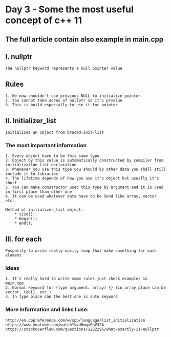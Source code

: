 # Day 3 - Some the most useful concept of c++ 11

## The full article contain also example in main.cpp

## I. nullptr
	The nullptr keyword represents a null pointer value

## Rules
	1. We now shouldn't use previous NULL to initialize pointer
	2. You cannot take adres of nullptr so it's prvalue
	3. This is build especially to use it for pointer

## II. Initializer_list
	Initializes an object from braced-init-list

### The most important information
	1. Every object have to be this same type
	2. Object by this value is automatically constructed by compiler from initialization list declaration
	3. Whenever you use this type you should by other data you shall still include it to libraries
	4. The lifetime depends of how you use it's object but usually it's short
	5. You can make constructor used this type by argument and it is used in first place than other one
	6. It can be used whatever data have to be Send like array, vector etc.

	Method of initializer_list object:
		* size(); 
		* begin();
		* end();



## III. for each
	Pospolity to write really easily loop that make something for each element
### Ideas
	1. It's really hard to write some rules just check examples in main.cpp
	2. Normal keyword for (type argument: array) {} (in array place can be vector, tab[], etc.)
	3. In type place can the best one is auto keyword



### More information and links I use:
	http://en.cppreference.com/w/cpp/language/list_initialization
	https://www.youtube.com/watch?v=U6mgsPqV32A
	https://stackoverflow.com/questions/1282295/what-exactly-is-nullptr